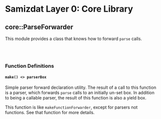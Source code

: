 Samizdat Layer 0: Core Library
==============================

core::ParseForwarder
--------------------

This module provides a class that knows how to forward `parse` calls.


<br><br>
### Function Definitions

#### `make() <> parserBox`

Simple parser forward declaration utility. The result of a call to this
function is a parser, which forwards `parse` calls to an initially un-set
box. In addition to being a callable parser, the result of this function
is also a yield box.

This function is like `makeFunctionForwarder`, except for parsers not
functions. See that function for more details.

